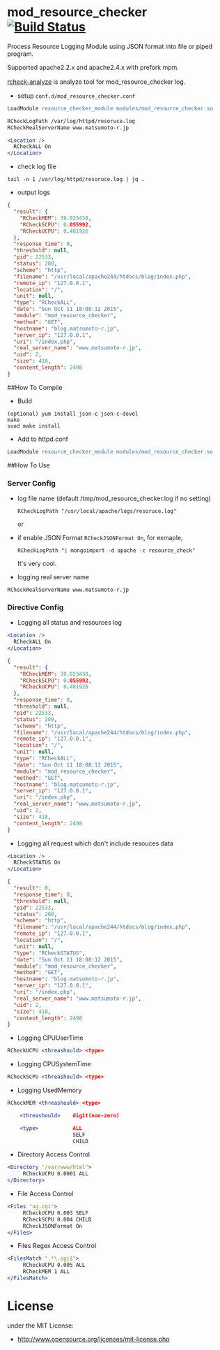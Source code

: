 # mod_resource_checker [![Build Status](https://travis-ci.org/matsumoto-r/mod_resource_checker.svg?branch=master)](https://travis-ci.org/matsumoto-r/mod_resource_checker)

Process Resource Logging Module using JSON format into file or piped program.

Supported apache2.2.x and apache2.4.x with prefork mpm.

[rcheck-analyze](https://github.com/matsumoto-r/rcheck-analyzer) is analyze tool for mod_resource_checker log.
　

- setup `conf.d/mod_resource_checker.conf`

```apache
LoadModule resource_checker_module modules/mod_resource_checker.so

RCheckLogPath /var/log/httpd/resoruce.log
RCheckRealServerName www.matsumoto-r.jp

<Location />
  RCheckALL On
</Location>
```

- check log file 

```
tail -n 1 /var/log/httpd/resoruce.log | jq .
```

- output logs

```json
{
  "result": {
    "RCheckMEM": 39.023438,
    "RCheckSCPU": 0.055992,
    "RCheckUCPU": 0.481926
  },
  "response_time": 0,
  "threshold": null,
  "pid": 22533,
  "status": 200,
  "scheme": "http",
  "filename": "/usr/local/apache244/htdocs/blog/index.php",
  "remote_ip": "127.0.0.1",
  "location": "/",
  "unit": null,
  "type": "RCheckALL",
  "date": "Sun Oct 11 18:08:12 2015",
  "module": "mod_resource_checker",
  "method": "GET",
  "hostname": "blog.matsumoto-r.jp",
  "server_ip": "127.0.0.1",
  "uri": "/index.php",
  "real_server_name": "www.matsumoto-r.jp",
  "uid": 2,
  "size": 418,
  "content_length": 2498
}
```

##How To Compile
- Build
```
(optional) yum install json-c json-c-devel
make
suod make install
```

- Add to  httpd.conf
```apache
LoadModule resource_checker_module modules/mod_resource_checker.so
```


##How To Use
### Server Config
- log file name (default /tmp/mod_resource_checker.log if no setting)

    ```
    RCheckLogPath "/usr/local/apache/logs/resoruce.log"
    ```

    or

- if enable JSON Format `RCheckJSONFormat On`, for exmaple,

    ```
    RCheckLogPath "| mongoimport -d apache -c resource_check"
    ```

    It's very cool.

- logging real server name

```
RCheckRealServerName www.matsumoto-r.jp
```

### Directive Config
- Logging all status and resources log

```apache
<Location />
  RCheckALL On
</Location>
```

```json
{
  "result": {
    "RCheckMEM": 39.023438,
    "RCheckSCPU": 0.055992,
    "RCheckUCPU": 0.481926
  },
  "response_time": 0,
  "threshold": null,
  "pid": 22533,
  "status": 200,
  "scheme": "http",
  "filename": "/usr/local/apache244/htdocs/blog/index.php",
  "remote_ip": "127.0.0.1",
  "location": "/",
  "unit": null,
  "type": "RCheckALL",
  "date": "Sun Oct 11 18:08:12 2015",
  "module": "mod_resource_checker",
  "method": "GET",
  "hostname": "blog.matsumoto-r.jp",
  "server_ip": "127.0.0.1",
  "uri": "/index.php",
  "real_server_name": "www.matsumoto-r.jp",
  "uid": 2,
  "size": 418,
  "content_length": 2498
}
```

- Logging all request which don't include resouces data

```apache
<Location />
  RCheckSTATUS On
</Location>
```

```json
{
  "result": 0,
  "response_time": 0,
  "threshold": null,
  "pid": 22533,
  "status": 200,
  "scheme": "http",
  "filename": "/usr/local/apache244/htdocs/blog/index.php",
  "remote_ip": "127.0.0.1",
  "location": "/",
  "unit": null,
  "type": "RCheckSTATUS",
  "date": "Sun Oct 11 18:08:12 2015",
  "module": "mod_resource_checker",
  "method": "GET",
  "hostname": "blog.matsumoto-r.jp",
  "server_ip": "127.0.0.1",
  "uri": "/index.php",
  "real_server_name": "www.matsumoto-r.jp",
  "uid": 2,
  "size": 418,
  "content_length": 2498
}
```

- Logging CPUUserTime

```apache
RCheckUCPU <threashould> <type>
```

- Logging CPUSystemTime
```apache
RCheckSCPU <threashould> <type>
```

- Logging UsedMemory
```apache
RCheckMEM <threashould> <type>

    <threashould>    digit(non-zero)

    <type>           ALL
                     SELF
                     CHILD
```

- Directory Access Control
```apache
<Directory "/var/www/html">
     RCheckUCPU 0.0001 ALL
</Directory>
```

- File Access Control
```apache
<Files "ag.cgi">
     RCheckUCPU 0.003 SELF
     RCheckSCPU 0.004 CHILD
     RCheckJSONFormat On
</Files>
```

- Files Regex Access Control
```apache
<FilesMatch ".*\.cgi$">
     RCheckUCPU 0.005 ALL
     RCheckMEM 1 ALL
</FilesMatch>
```

# License
under the MIT License:

* http://www.opensource.org/licenses/mit-license.php
